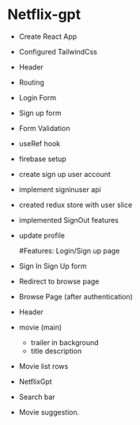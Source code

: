 # Netflix-gpt

- Create React App
- Configured TailwindCss
- Header
- Routing
- Login Form
- Sign up form
- Form Validation
- useRef hook
- firebase setup
- create sign up user account
- implement signinuser api
- created redux store with user slice
- implemented SignOut features
- update profile

  #Features:
  Login/Sign up page

- Sign In Sign Up form
- Redirect to browse page
- Browse Page (after authentication)
- Header
- movie (main)
  - trailer in background
  - title description
- Movie list rows
- NetflixGpt
- Search bar
- Movie suggestion.
